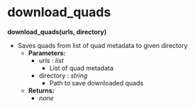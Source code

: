 # download_quads

**download_quads(urls, directory)**
- Saves quads from list of quad metadata to given directory
    - **Parameters:**
      	- urls : *list*
      	  	- List of quad metadata
      	- directory : *string*
      	  	- Path to save downloaded quads
    - **Returns:**
      	- *none*
